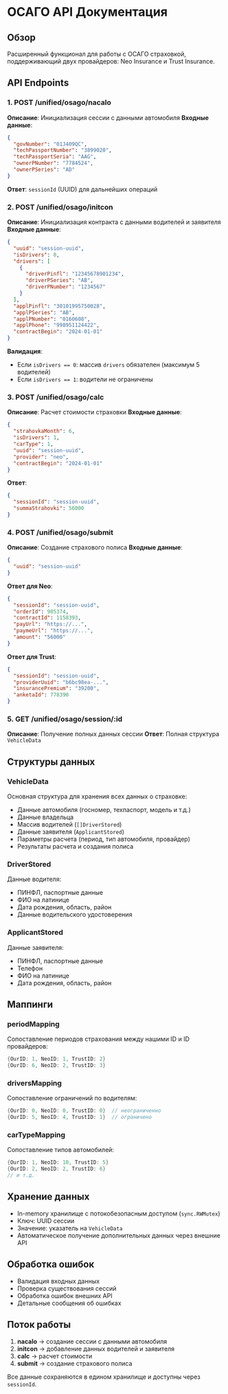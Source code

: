 # ОСАГО API Документация

## Обзор
Расширенный функционал для работы с ОСАГО страховкой, поддерживающий двух провайдеров: Neo Insurance и Trust Insurance.

## API Endpoints

### 1. POST /unified/osago/nacalo
**Описание**: Инициализация сессии с данными автомобиля
**Входные данные**:
```json
{
  "govNumber": "01J409QC",
  "techPassportNumber": "3899020",
  "techPassportSeria": "AAG",
  "ownerPNumber": "7784524",
  "ownerPSeries": "AD"
}
```
**Ответ**: `sessionId` (UUID) для дальнейших операций

### 2. POST /unified/osago/initcon
**Описание**: Инициализация контракта с данными водителей и заявителя
**Входные данные**:
```json
{
  "uuid": "session-uuid",
  "isDrivers": 0,
  "drivers": [
    {
      "driverPinfl": "12345678901234",
      "driverPSeries": "AB",
      "driverPNumber": "1234567"
    }
  ],
  "applPinfl": "30101995750028",
  "applPSeries": "AB",
  "applPNumber": "0160608",
  "applPhone": "998951124422",
  "contractBegin": "2024-01-01"
}
```
**Валидация**:
- Если `isDrivers == 0`: массив `drivers` обязателен (максимум 5 водителей)
- Если `isDrivers == 1`: водители не ограничены

### 3. POST /unified/osago/calc
**Описание**: Расчет стоимости страховки
**Входные данные**:
```json
{
  "strahovkaMonth": 6,
  "isDrivers": 1,
  "carType": 1,
  "uuid": "session-uuid",
  "provider": "neo",
  "contractBegin": "2024-01-01"
}
```
**Ответ**:
```json
{
  "sessionId": "session-uuid",
  "summaStrahovki": 56000
}
```

### 4. POST /unified/osago/submit
**Описание**: Создание страхового полиса
**Входные данные**:
```json
{
  "uuid": "session-uuid"
}
```

**Ответ для Neo**:
```json
{
  "sessionId": "session-uuid",
  "orderId": 905374,
  "contractId": 1158393,
  "payUrl": "https://...",
  "paymeUrl": "https://...",
  "amount": "56000"
}
```

**Ответ для Trust**:
```json
{
  "sessionId": "session-uuid",
  "providerUuid": "b6bc98ea-...",
  "insurancePremium": "39200",
  "anketaId": 778390
}
```

### 5. GET /unified/osago/session/:id
**Описание**: Получение полных данных сессии
**Ответ**: Полная структура `VehicleData`

## Структуры данных

### VehicleData
Основная структура для хранения всех данных о страховке:
- Данные автомобиля (госномер, техпаспорт, модель и т.д.)
- Данные владельца
- Массив водителей (`[]DriverStored`)
- Данные заявителя (`ApplicantStored`)
- Параметры расчета (период, тип автомобиля, провайдер)
- Результаты расчета и создания полиса

### DriverStored
Данные водителя:
- ПИНФЛ, паспортные данные
- ФИО на латинице
- Дата рождения, область, район
- Данные водительского удостоверения

### ApplicantStored
Данные заявителя:
- ПИНФЛ, паспортные данные
- Телефон
- ФИО на латинице
- Дата рождения, область, район

## Маппинги

### periodMapping
Сопоставление периодов страхования между нашими ID и ID провайдеров:
```go
{OurID: 1, NeoID: 1, TrustID: 2}
{OurID: 6, NeoID: 2, TrustID: 3}
```

### driversMapping
Сопоставление ограничений по водителям:
```go
{OurID: 0, NeoID: 0, TrustID: 0}  // неограниченно
{OurID: 5, NeoID: 4, TrustID: 1}  // ограничено
```

### carTypeMapping
Сопоставление типов автомобилей:
```go
{OurID: 1, NeoID: 10, TrustID: 5}
{OurID: 2, NeoID: 2, TrustID: 6}
// и т.д.
```

## Хранение данных
- In-memory хранилище с потокобезопасным доступом (`sync.RWMutex`)
- Ключ: UUID сессии
- Значение: указатель на `VehicleData`
- Автоматическое получение дополнительных данных через внешние API

## Обработка ошибок
- Валидация входных данных
- Проверка существования сессий
- Обработка ошибок внешних API
- Детальные сообщения об ошибках

## Поток работы
1. **nacalo** → создание сессии с данными автомобиля
2. **initcon** → добавление данных водителей и заявителя
3. **calc** → расчет стоимости
4. **submit** → создание страхового полиса

Все данные сохраняются в едином хранилище и доступны через `sessionId`.
